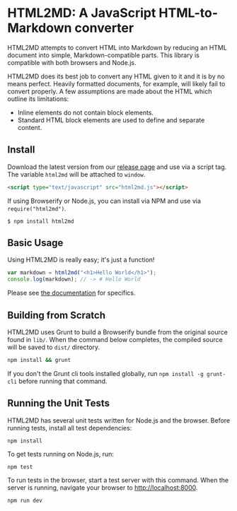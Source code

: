 # HTML2MD: A JavaScript HTML-to-Markdown converter

HTML2MD attempts to convert HTML into Markdown by reducing an HTML document into simple, Markdown-compatible parts. This library is compatible with both browsers and Node.js.

HTML2MD does its best job to convert any HTML given to it and it is by no means perfect. Heavily formatted documents, for example, will likely fail to convert properly. A few assumptions are made about the HTML which outline its limitations:

- Inline elements do not contain block elements.
- Standard HTML block elements are used to define and separate content.

## Install

Download the latest version from our [release page](https://github.com/BeneathTheInk/html2md/releases) and use via a script tag. The variable `html2md` will be attached to `window`.

```html
<script type="text/javascript" src="html2md.js"></script>
```

If using Browserify or Node.js, you can install via NPM and use via `require("html2md")`.

```shell
$ npm install html2md
```

## Basic Usage

Using HTML2MD is really easy; it's just a function!

```javascript
var markdown = html2md("<h1>Hello World</h1>");
console.log(markdown); // -> # Hello World
```

Please see [the documentation](http://beneaththeink.github.io/html2md/html2md.html) for specifics.

## Building from Scratch

HTML2MD uses Grunt to build a Browserify bundle from the original source found in `lib/`. When the command below completes, the compiled source will be saved to `dist/` directory.

```bash
npm install && grunt
```

If you don't the Grunt cli tools installed globally, run `npm install -g grunt-cli` before running that command.

## Running the Unit Tests

HTML2MD has several unit tests written for Node.js and the browser. Before running tests, install all test dependencies:

```
npm install
```

To get tests running on Node.js, run:

```
npm test
```

To run tests in the browser, start a test server with this command. When the server is running, navigate your browser to <http://localhost:8000>.

```
npm run dev
```
